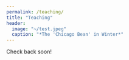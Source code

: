 ```yaml
---
permalink: /teaching/
title: "Teaching"
header:
  image: "~/test.jpeg"
  caption: "*The 'Chicago Bean' in Winter*"
---
```


Check back soon!